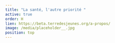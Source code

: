 ```yaml
---
title: "La santé, l'autre priorité "
active: true
order: H
lien: https://beta.terredesjeunes.org/a-propos/
image: /media/placeholder__.jpg
position: top
---
```

